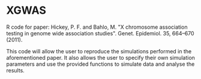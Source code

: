 XGWAS
=====

R code for paper: Hickey, P. F. and Bahlo, M. "X chromosome association testing in genome wide association studies". Genet. Epidemiol. 35, 664–670 (2011).

This code will allow the user to reproduce the simulations performed in the aforementioned paper. It also allows the user to specify their own simulation parameters and use the provided functions to simulate data and analyse the results.
